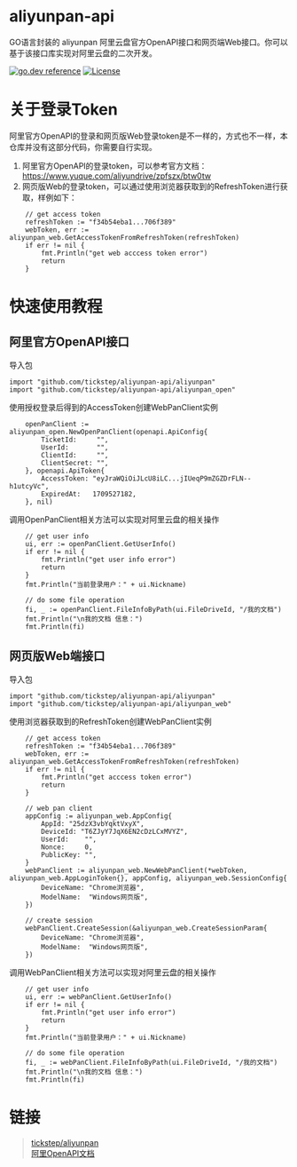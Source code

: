 # aliyunpan-api
GO语言封装的 aliyunpan 阿里云盘官方OpenAPI接口和网页端Web接口。你可以基于该接口库实现对阿里云盘的二次开发。

[![go.dev reference](https://img.shields.io/badge/go.dev-reference-007d9c?logo=go&logoColor=white&style=flat-square)](https://pkg.go.dev/github.com/tickstep/aliyunpan-api?tab=doc)
[![License](https://img.shields.io/badge/License-Apache%202.0-blue.svg)](https://raw.githubusercontent.com/modern-go/concurrent/master/LICENSE)

# 关于登录Token
阿里官方OpenAPI的登录和网页版Web登录token是不一样的，方式也不一样，本仓库并没有这部分代码，你需要自行实现。
1. 阿里官方OpenAPI的登录token，可以参考官方文档：https://www.yuque.com/aliyundrive/zpfszx/btw0tw
2. 网页版Web的登录token，可以通过使用浏览器获取到的RefreshToken进行获取，样例如下：
```
	// get access token
	refreshToken := "f34b54eba1...706f389"
	webToken, err := aliyunpan_web.GetAccessTokenFromRefreshToken(refreshToken)
	if err != nil {
		fmt.Println("get web acccess token error")
		return
	}
```

# 快速使用教程
## 阿里官方OpenAPI接口
导入包
```
import "github.com/tickstep/aliyunpan-api/aliyunpan"
import "github.com/tickstep/aliyunpan-api/aliyunpan_open"
```

使用授权登录后得到的AccessToken创建WebPanClient实例
```
	openPanClient := aliyunpan_open.NewOpenPanClient(openapi.ApiConfig{
		TicketId:     "",
		UserId:       "",
		ClientId:     "",
		ClientSecret: "",
	}, openapi.ApiToken{
		AccessToken: "eyJraWQiOiJLcU8iLC...jIUeqP9mZGZDrFLN--h1utcyVc",
		ExpiredAt:   1709527182,
	}, nil)
```

调用OpenPanClient相关方法可以实现对阿里云盘的相关操作
```
	// get user info
	ui, err := openPanClient.GetUserInfo()
	if err != nil {
		fmt.Println("get user info error")
		return
	}
	fmt.Println("当前登录用户：" + ui.Nickname)

	// do some file operation
	fi, _ := openPanClient.FileInfoByPath(ui.FileDriveId, "/我的文档")
	fmt.Println("\n我的文档 信息：")
	fmt.Println(fi)
```

## 网页版Web端接口
导入包
```
import "github.com/tickstep/aliyunpan-api/aliyunpan"
import "github.com/tickstep/aliyunpan-api/aliyunpan_web"
```

使用浏览器获取到的RefreshToken创建WebPanClient实例
```
	// get access token
	refreshToken := "f34b54eba1...706f389"
	webToken, err := aliyunpan_web.GetAccessTokenFromRefreshToken(refreshToken)
	if err != nil {
		fmt.Println("get acccess token error")
		return
	}
	
	// web pan client
	appConfig := aliyunpan_web.AppConfig{
		AppId: "25dzX3vbYqktVxyX",
		DeviceId: "T6ZJyY7JqX6EN2cDzLCxMVYZ",
		UserId:    "",
		Nonce:     0,
		PublicKey: "",
	}
	webPanClient := aliyunpan_web.NewWebPanClient(*webToken, aliyunpan_web.AppLoginToken{}, appConfig, aliyunpan_web.SessionConfig{
		DeviceName: "Chrome浏览器",
		ModelName:  "Windows网页版",
	})

	// create session
	webPanClient.CreateSession(&aliyunpan_web.CreateSessionParam{
		DeviceName: "Chrome浏览器",
		ModelName:  "Windows网页版",
	})

```

调用WebPanClient相关方法可以实现对阿里云盘的相关操作
```
	// get user info
	ui, err := webPanClient.GetUserInfo()
	if err != nil {
		fmt.Println("get user info error")
		return
	}
	fmt.Println("当前登录用户：" + ui.Nickname)

	// do some file operation
	fi, _ := webPanClient.FileInfoByPath(ui.FileDriveId, "/我的文档")
	fmt.Println("\n我的文档 信息：")
	fmt.Println(fi)
```

# 链接
> [tickstep/aliyunpan](https://github.com/tickstep/aliyunpan)   
> [阿里OpenAPI文档](https://www.yuque.com/aliyundrive/zpfszx/btw0tw)   